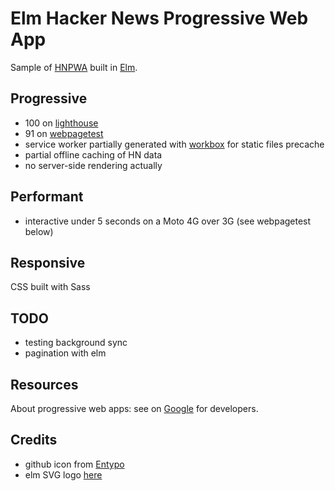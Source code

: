 # Elm Hacker News Progressive Web App

Sample of [HNPWA](http://hnpwa.com) built in [Elm](http://elm-lang.org).

## Progressive

- 100 on [lighthouse](https://hnpwa.skingrapher.com/lighthouse.html)
- 91 on [webpagetest]()
- service worker partially generated with [workbox]() for static files precache
- partial offline caching of HN data
- no server-side rendering actually

## Performant

- interactive under 5 seconds on a Moto 4G over 3G (see webpagetest below)

## Responsive

CSS built with Sass

## TODO

- testing background sync
- pagination with elm

## Resources
About progressive web apps: see on [Google](https://developers.google.com/web/progressive-web-apps/) for developers.

## Credits

- github icon from [Entypo]()
- elm SVG logo [here](https://upload.wikimedia.org/wikipedia/commons/f/f3/Elm_logo.svg)

